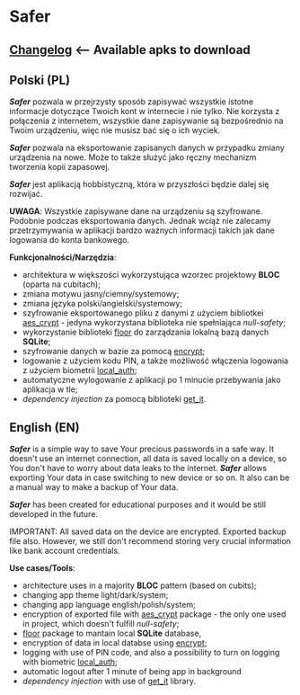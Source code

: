 # Safer
## [Changelog](./CHANGELOG.md) <-- Available apks to download

## Polski (PL)
***Safer*** pozwala w przejrzysty sposób zapisywać wszystkie istotne informacje dotyczące Twoich kont w internecie i nie tylko. 
Nie korzysta z połączenia z internetem, wszystkie dane zapisywanie są bezpośrednio na Twoim urządzeniu, więc nie musisz bać się o ich wyciek. 

***Safer*** pozwala na eksportowanie zapisanych danych w przypadku zmiany urządzenia na nowe. Może to także służyć jako ręczny mechanizm tworzenia kopii zapasowej. 

***Safer*** jest aplikacją hobbistyczną, która w przyszłości będzie dalej się rozwijać.

**UWAGA**: Wszystkie zapisywane dane na urządzeniu są szyfrowane. Podobnie podczas eksportowania danych. Jednak wciąż nie zalecamy przetrzymywania w aplikacji bardzo ważnych informacji takich jak dane logowania do konta bankowego.

**Funkcjonalności/Narzędzia**:
- architektura w większości wykorzystująca wzorzec projektowy **BLOC** (oparta na cubitach);
- zmiana motywu jasny/ciemny/systemowy;
- zmiana języka polski/angielski/systemowy;
- szyfrowanie eksportowanego pliku z danymi z użyciem bibliotkei [aes_crypt](https://pub.dev/packages/aes_crypt) - jedyna wykorzystana biblioteka nie spełniająca *null-safety*;
- wykorzystanie biblioteki [floor](https://pub.dev/packages/floor) do zarządzania lokalną bazą danych **SQLite**;
- szyfrowanie danych w bazie za pomocą [encrypt](https://pub.dev/packages/encrypt);
- logowanie z użyciem kodu PIN, a także możliwość włączenia logowania z użyciem biometrii [local_auth](https://pub.dev/packages/local_auth);
- automatyczne wylogowanie z aplikacji po 1 minucie przebywania jako aplikacja w tle;
- *dependency injection* za pomocą biblioteki [get_it](https://pub.dev/packages/get_it).


## English (EN)
***Safer*** is a simple way to save Your precious passwords in a safe way. It doesn't use an internet connection, all data is saved locally on a device, so You don't have to worry about data leaks to the internet.
***Safer*** allows exporting Your data in case switching to new device or so on. It also can be a manual way to make a backup of Your data.

***Safer*** has been created for educational purposes and it would be still developed in the future.

IMPORTANT: All saved data on the device are encrypted. Exported backup file also. However, we still don't recommend storing very crucial information like bank account credentials.

**Use cases/Tools**:
- architecture uses in a majority **BLOC** pattern (based on cubits);
- changing app theme light/dark/system;
- changing app language english/polish/system;
- encryption of exported file with [aes_crypt](https://pub.dev/packages/aes_crypt) package - the only one used in project, which doesn't fulfill *null-safety*;
- [floor](https://pub.dev/packages/floor) package to mantain local **SQLite** database, 
- encryption of data in local databse using [encrypt](https://pub.dev/packages/encrypt);
- logging with use of PIN code, and also a possibility to turn on logging with biometric [local_auth](https://pub.dev/packages/local_auth);
- automatic logout after 1 minute of being app in background
- *dependency injection* with use of [get_it](https://pub.dev/packages/get_it) library.
